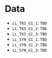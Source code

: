 # Data

 - `LL_TKS_G1_1`: `TBD`
 - `LL_TKS_G1_2`: `TBD`
 - `LL_TKS_G1_3`: `TBD`
 - `LL_SYN_G1_1`: `TBD`
 - `LL_SYN_G1_2`: `TBD`
 - `LL_SYN_G1_3`: `TBD`
